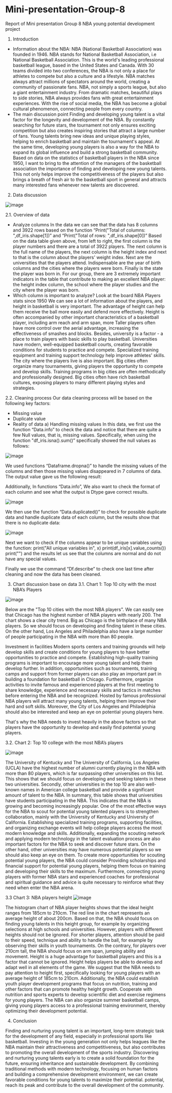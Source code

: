 # Mini-presentation-Group-8
Report of Mini presentation Group 8 
NBA young potential development project
1.	Introduction
+	Information about the NBA:
NBA (National Basketball Association) was founded in 1946. NBA stands for National Basketball Association, i.e National Basketball Association. This is the world's leading professional basketball league, based in the United States and Canada.
	With 30 teams divided into two conferences, the NBA is not only a place for athletes to compete but also a culture and a lifestyle. NBA matches always attract millions of spectators around the world, creating a community of passionate fans. 
	NBA, not simply a sports league, but also a giant entertainment industry. From dramatic matches, beautiful plays to side stories, NBA always provides fans with great entertainment experiences. With the rise of social media, the NBA has become a global cultural phenomenon, connecting people from every country.
+	The main discussion point
Finding and developing young talent is a vital factor for the longevity and development of the NBA. By constantly searching for future stars, the tournament not only ensures exciting competition but also creates inspiring stories that attract a large number of fans. Young talents bring new ideas and unique playing styles, helping to enrich basketball and maintain the tournament's appeal. At the same time, developing young players is also a way for the NBA to expand its global influence and build a strong basketball community.
Based on data on the statistics of basketball players in the NBA since 1950, I want to bring to the attention of the managers of the basketball association the importance of finding and developing new young talents. This not only helps improve the competitiveness of the players but also brings a breath of fresh air to the basketball sport in general and attracts many interested fans whenever new talents are discovered.
2.	Data discussion

  ![image](https://github.com/user-attachments/assets/eac62cb0-7f7f-4eff-a8ae-1d16992d477a)


 
2.1. Overview of data

+	Analyze columns
In the data we can see that the data has 8 columns and 3922 rows based on the function “Print("Total of columns: ",df_iris.shape[1])” and “Print("Total of rows: ",df_iris.shape[0])”
Based on the data table given above, from left to right, the first column is the player numbers and there are a total of 3922 players. The next column is the full name of the players, the next column is the height index and next to that is the column about the players' weight index. Next are the universities that the players attend. Indispensable are the year of birth columns and the cities where the players were born. Finally is the state the player was born in. For our group, there are 3 extremely important indicators in the table that contribute to making an excellent NBA player: the height index column, the school where the player studies and the city where the player was born. 
+	Which column is important to analyze?
Look at the board NBA Players stats since 1950 We can see a lot of information about the players, and height in basketball is very important. The advantage of height can help them receive the ball more easily and defend more effectively. Height is often accompanied by other important characteristics of a basketball player, including arm reach and arm span, more Taller players often have more control over the aerial advantage, increasing the effectiveness of smashes and blocks. Besides, university is a factor - a place to train players with basic skills to play basketball. Universities have modern, well-equipped basketball courts, creating favorable conditions for students to practice and compete. Specialized training equipment and training support technology help improve athletes' skills. The city where the players live is also important. Big cities often organize many tournaments, giving players the opportunity to compete and develop skills. Training programs in big cities are often methodically and professionally designed. Big cities often have rich basketball cultures, exposing players to many different playing styles and strategies.

2.2. Cleaning process
	Our data cleaning process will be based on the following key factors:
+	Missing value
+	Duplicate value
+	Reality of data
a)	Handling missing values
In this data, we first use the function “Data.info” to check the data and notice that there are quite a few Null values, that is, missing values. Specifically, when using the function "df_iris.isna().sum()” specifically showed the null values as follows:

![image](https://github.com/user-attachments/assets/6c516b2b-236f-4742-824e-4801f326a4d1)

 
We used functions “Dataframe.dropna()” to handle the missing values of the columns and then those missing values disappeared in 7 columns of data. The output value gave us the following result:
 
Additionally, In functions “Data.info”,  We also want to check the format of each column and see what the output is Dtype gave correct results.

![image](https://github.com/user-attachments/assets/e4dbfb9d-5f7a-4cf8-9620-82dd9f8a39a0)


We then use the function “Data.duplicated()” to check for possible duplicate data and handle duplicate data of each column, but the results show that there is no duplicate data:

 ![image](https://github.com/user-attachments/assets/cb067a1e-0b18-47f4-98aa-90392bc6dce5)


Next we want to check if the columns appear to be unique variables using the function:
print("All unique variables in", x) 
print(df_iris[x].value_counts()) 
print("")
and the results let us see that the columns are normal and do not have any special values.

Finally we use the command “Df.describe” to check one last time after cleaning and now the data has been cleaned.

3.	Chart discussion base on data
3.1. Chart 1: Top 10 city with the most NBA’s Players

 ![image](https://github.com/user-attachments/assets/6d55367e-a28b-4dab-9c71-d2096ec29370)


Below are the "Top 10 cities with the most NBA players". We can easily see that Chicago has the highest number of NBA players with nearly 200. The chart shows a clear city trend. Big as Chicago is the birthplace of many NBA players. So we should focus on developing and finding talent in these cities. On the other hand, Los Angeles and Philadelphia also have a large number of people participating in the NBA with more than 80 people.

 Investment in facilities Modern sports centers and training grounds will help develop skills and create conditions for young players to have better opportunities to practice and compete. Establishing high-quality training programs is important to encourage more young talent and help them develop further. In addition, opportunities such as tournaments, training camps and support from former players can also play an important part in building a foundation for basketball in Chicago. Furthermore, organize activities to invite famous and experienced players at the first meeting to share knowledge, experience and necessary skills and tactics in matches before entering the NBA and be recognized. Hosted by famous professional NBA players will attract many young talents, helping them improve their hard and soft skills. Moreover, the City of Los Angeles and Philadelphia should also be interested and keep an eye on potential young players here. 

 That's why the NBA needs to invest heavily in the above factors so that players have the opportunity to develop and easily find potential young players.

3.2. Chart 2: Top 10 college with the most NBA’s players

 ![image](https://github.com/user-attachments/assets/24034085-ae9a-44b7-9f8b-58c53619d97f)


The University of Kentucky and The University of California, Los Angeles (UCLA) have the highest number of alumni currently playing in the NBA with more than 80 players, which is far surpassing other universities on this list. This shows that we should focus on developing and seeking talents in these two  universities. Secondly, other universities in the top 10 are also well-known names in American college basketball and provide a significant amount of talent to the NBA. 
In summary, this table shows that universities have students participating in the NBA. This indicates that the NBA is growing and becoming increasingly popular. One of the most effective ways for the NBA to scout for potential young talented players is to strengthen collaboration, mainly with the University of Kentucky and University of California. Establishing specialized training programs, supporting facilities, and organizing exchange events will help college players access the most modern knowledge and skills. Additionally, expanding the scouting network and applying modern technology in the talent evaluation process are also important factors for the NBA to seek and discover future stars. On the other hand, other universities may have numerous potential players so we should also keep an eye on them. 
To create more opportunities for scouting potential young players, the NBA could consider Providing scholarships and financial support for potential young players, helping them focus on training and developing their skills to the maximum. Furthermore, connecting young players with former NBA stars and experienced coaches for professional and spiritual guidance and advice is quite necessary to reinforce what they need when enter the NBA arena.

3.3 Chart 3: NBA players height
 ![image](https://github.com/user-attachments/assets/eab44e31-e222-477d-8755-dca1a35dbe9e)




The histogram chart of NBA player heights shows that the ideal height ranges from 185cm to 210cm. The red line in the chart represents an average height of about 200cm. Based on that, the NBA should focus on finding young talents in this height group, for example by organizing selections at high schools and universities. However, players with different heights should not be ignored. For shorter players, attention should be paid to their speed, technique and ability to handle the ball, for example by observing their skills in youth tournaments. On the contrary, for players over 210cm tall, the NBA should focus on arm span, jumping ability and movement. Height is a huge advantage for basketball players and this is a factor that cannot be ignored. Height helps players be able to develop and adapt well in all elements of the game. We suggest that the NBA needs to pay attention to height first, specifically looking for young players with an average height of 185cm to 210cm. Additionally, the NBA could establish youth player development programs that focus on nutrition, training and other factors that can promote healthy height growth.  Cooperate with  nutrition and sports experts to develop scientific diet and exercise regimens for young players. The NBA can also organize summer basketball camps, giving young players access to a professional training environment, thereby optimizing their development potential.




4.	Conclusion 

Finding and nurturing young talent is an important, long-term strategic task for the development of any field, especially in professional sports like basketball. Investing in the young generation not only helps leagues like the NBA maintain their attractiveness and competitiveness, but also contributes to promoting the overall development of the sports industry. Discovering and nurturing young talents early is to create a solid foundation for the future, ensuring inheritance and sustainable development. By combining traditional methods with modern technology, focusing on human factors and building a comprehensive development environment, we can create favorable conditions for young talents to maximize their potential. potential, reach its peak and contribute to the overall development of the community.


	
